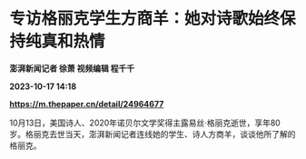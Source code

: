 # 专访格丽克学生方商羊：她对诗歌始终保持纯真和热情
**澎湃新闻记者 徐萧 视频编辑 程千千**

**2023-10-17 14:18**

**https://m.thepaper.cn/detail/24964677**

10月13日，美国诗人、2020年诺贝尔文学奖得主露易丝·格丽克逝世，享年80岁。格丽克去世当天，澎湃新闻记者连线她的学生、诗人方商羊，谈谈他所了解的格丽克。